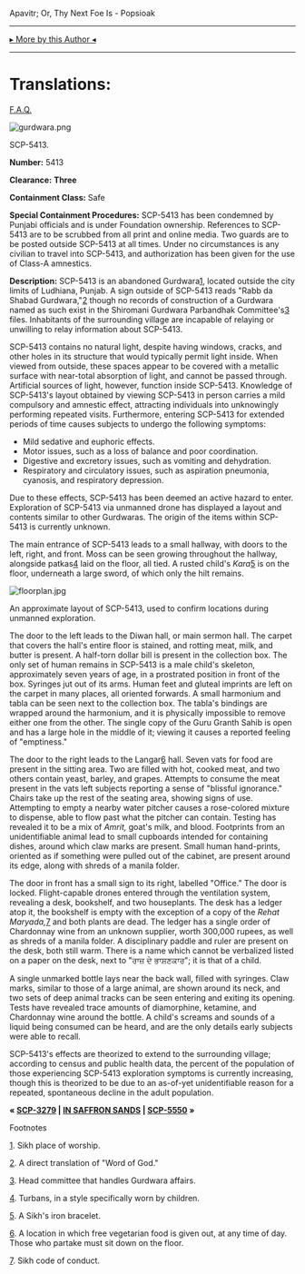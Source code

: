 Apavitr; Or, Thy Next Foe Is - Popsioak

* * *

[▸ More by this Author ◂](http://www.scp-wiki.net/popsioaks-garden)

* * *

Translations:
=============

[F.A.Q.](http://www.scp-wiki.net/component:info-ayers)

![gurdwara.png](http://scp-wiki.wdfiles.com/local--files/scp-5413/gurdwara.png)

SCP-5413.

**Number:** 5413

**Clearance:** **Three**

**Containment Class:** Safe

**Special Containment Procedures:** SCP-5413 has been condemned by Punjabi officials and is under Foundation ownership. References to SCP-5413 are to be scrubbed from all print and online media. Two guards are to be posted outside SCP-5413 at all times. Under no circumstances is any civilian to travel into SCP-5413, and authorization has been given for the use of Class-A amnestics.

**Description:** SCP-5413 is an abandoned Gurdwara[1](javascript:;), located outside the city limits of Ludhiana, Punjab. A sign outside of SCP-5413 reads "Rabb da Shabad Gurdwara,"[2](javascript:;) though no records of construction of a Gurdwara named as such exist in the Shiromani Gurdwara Parbandhak Committee's[3](javascript:;) files. Inhabitants of the surrounding village are incapable of relaying or unwilling to relay information about SCP-5413.

SCP-5413 contains no natural light, despite having windows, cracks, and other holes in its structure that would typically permit light inside. When viewed from outside, these spaces appear to be covered with a metallic surface with near-total absorption of light, and cannot be passed through. Artificial sources of light, however, function inside SCP-5413. Knowledge of SCP-5413's layout obtained by viewing SCP-5413 in person carries a mild compulsory and amnestic effect, attracting individuals into unknowingly performing repeated visits. Furthermore, entering SCP-5413 for extended periods of time causes subjects to undergo the following symptoms:

*   Mild sedative and euphoric effects.
*   Motor issues, such as a loss of balance and poor coordination.
*   Digestive and excretory issues, such as vomiting and dehydration.
*   Respiratory and circulatory issues, such as aspiration pneumonia, cyanosis, and respiratory depression.

Due to these effects, SCP-5413 has been deemed an active hazard to enter. Exploration of SCP-5413 via unmanned drone has displayed a layout and contents similar to other Gurdwaras. The origin of the items within SCP-5413 is currently unknown.

The main entrance of SCP-5413 leads to a small hallway, with doors to the left, right, and front. Moss can be seen growing throughout the hallway, alongside patkas[4](javascript:;) laid on the floor, all tied. A rusted child's _Kara_[5](javascript:;) is on the floor, underneath a large sword, of which only the hilt remains.

![floorplan.jpg](http://scp-wiki.wdfiles.com/local--files/scp-5413/floorplan.jpg)

An approximate layout of SCP-5413, used to confirm locations during unmanned exploration.

The door to the left leads to the Diwan hall, or main sermon hall. The carpet that covers the hall's entire floor is stained, and rotting meat, milk, and butter is present. A half-torn dollar bill is present in the collection box. The only set of human remains in SCP-5413 is a male child's skeleton, approximately seven years of age, in a prostrated position in front of the box. Syringes jut out of its arms. Human feet and gluteal imprints are left on the carpet in many places, all oriented forwards. A small harmonium and tabla can be seen next to the collection box. The tabla's bindings are wrapped around the harmonium, and it is physically impossible to remove either one from the other. The single copy of the Guru Granth Sahib is open and has a large hole in the middle of it; viewing it causes a reported feeling of "emptiness."

The door to the right leads to the Langar[6](javascript:;) hall. Seven vats for food are present in the sitting area. Two are filled with hot, cooked meat, and two others contain yeast, barley, and grapes. Attempts to consume the meat present in the vats left subjects reporting a sense of "blissful ignorance." Chairs take up the rest of the seating area, showing signs of use. Attempting to empty a nearby water pitcher causes a rose-colored mixture to dispense, able to flow past what the pitcher can contain. Testing has revealed it to be a mix of _Amrit,_ goat's milk, and blood. Footprints from an unidentifiable animal lead to small cupboards intended for containing dishes, around which claw marks are present. Small human hand-prints, oriented as if something were pulled out of the cabinet, are present around its edge, along with shreds of a manila folder.

The door in front has a small sign to its right, labelled "Office." The door is locked. Flight-capable drones entered through the ventilation system, revealing a desk, bookshelf, and two houseplants. The desk has a ledger atop it, the bookshelf is empty with the exception of a copy of the _Rehat Maryada,_[7](javascript:;) and both plants are dead. The ledger has a single order of Chardonnay wine from an unknown supplier, worth 300,000 rupees, as well as shreds of a manila folder. A disciplinary paddle and ruler are present on the desk, both still warm. There is a name which cannot be verbalized listed on a paper on the desk, next to "ਰਾਜ਼ ਦੇ ਭਾਸ਼ਣਕਾਰ"; it is that of a child.

A single unmarked bottle lays near the back wall, filled with syringes. Claw marks, similar to those of a large animal, are shown around its neck, and two sets of deep animal tracks can be seen entering and exiting its opening. Tests have revealed trace amounts of diamorphine, ketamine, and Chardonnay wine around the bottle. A child's screams and sounds of a liquid being consumed can be heard, and are the only details early subjects were able to recall.

SCP-5413's effects are theorized to extend to the surrounding village; according to census and public health data, the percent of the population of those experiencing SCP-5413 exploration symptoms is currently increasing, though this is theorized to be due to an as-of-yet unidentifiable reason for a repeated, spontaneous decline in the adult population.

**« [SCP-3279](/scp-3279) | [IN SAFFRON SANDS](/saffronsands-hub) | [SCP-5550](/scp-5550) »**

Footnotes

[1](javascript:;). Sikh place of worship.

[2](javascript:;). A direct translation of "Word of God."

[3](javascript:;). Head committee that handles Gurdwara affairs.

[4](javascript:;). Turbans, in a style specifically worn by children.

[5](javascript:;). A Sikh's iron bracelet.

[6](javascript:;). A location in which free vegetarian food is given out, at any time of day. Those who partake must sit down on the floor.

[7](javascript:;). Sikh code of conduct.